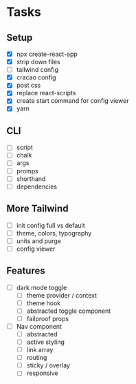 # Tasks

## Setup

- [x] npx create-react-app
- [x] strip down files
- [ ] tailwind config
- [x] cracao config
- [x] post css
- [x] replace react-scripts
- [x] create start command for config viewer
- [x] yarn

## CLI

- [ ] script
- [ ] chalk
- [ ] args
- [ ] promps
- [ ] shorthand
- [ ] dependencies

## More Tailwind

- [ ] init config full vs default
- [ ] theme, colors, typography
- [ ] units and purge
- [ ] config viewer

## Features

- [ ] dark mode toggle
  - [ ] theme provider / context
  - [ ] theme hook
  - [ ] abstracted toggle component
  - [ ] failproof props
- [ ] Nav component
  - [ ] abstracted
  - [ ] active styling
  - [ ] link array
  - [ ] routing
  - [ ] sticky / overlay
  - [ ] responsive
